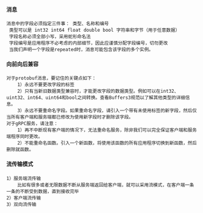 #### 消息

    消息中的字段必须指定三件事： 类型、名称和编号
     类型可以是 int32 int64 float double bool 字符串和字节（用于任意数据）
     字段名称必须全部小写，采用蛇形命名法
     字段编号是应用程序不必考虑的内部细节，因此应谨慎分配字段编号，切勿更改
     当我们声明一个字段是repeated时，消息可能包含该字段的多个实例。

#### 向前向后兼容

    对于protobuf消息，要记住的关键点如下：
        1）永远不要更改字段的标签
        2）只有当新旧数据类型兼容时，才能更改字段的数据类型。例如可以在int32、uint32、int64、uint64和bool之间转换。查看Buffers3规范以了解其他类型的详细信息。
        3）永远不要重命名字段。如果重命名字段，请引入一个带有未使用标签的新字段，然后仅当所有客户端和服务端都已修改为使用新字段时才删除该字段。
    对于gRPC服务，请注意：
        1）再不中断现有客户端的情况下，无法重命名服务，除非我们可以完全保证客户端和服务端程序同时更改。
        2）不能重命名函数。引入一个新函数，将使用该函数的所有应用程序切换到新函数，然后删除就函数。

#### 流传输模式

    1）服务端流传输
        比如有很多或者无限数据不断从服务端返回给客户端，就可以采用流模式，在客户端一条一条的不断受到数据，直到接收完毕
    2）客户端流传输
    3）双向流传输
        